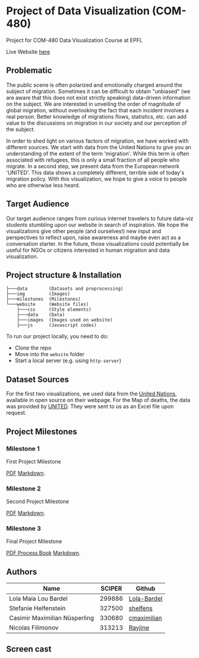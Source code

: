 # Project of Data Visualization (COM-480)

Project for COM-480 Data Visualization Course at EPFL

Live Website [here](https://com-480-data-visualization.github.io/MigrationViz/website/index.html)

## Problematic
The public scene is often polarized and emotionally charged around the subject of migration. Sometimes it can be difficult to obtain "unbiased" (we are aware that this does not exist strictly speaking) data-driven information on the subject. We are interested in unveiling the order of magnitude of global migration, without overlooking the fact that each incident involves a real person. Better knowledge of migrations flows, statistics, etc. can add value to the discussions on migration in our society and our perception of the subject. 

In order to shed light on various factors of migration, we have worked with different sources. We start with data from the United Nations to give you an understanding of the extent of the term 'migration'. While this term is often associated with refugees, this is only a small fraction of all people who migrate. In a second step, we present data from the European network 'UNITED'. This data shows a completely different, terrible side of today's migration policy. With this visualization, we hope to give a voice to people who are otherwise less heard. 

## Target Audience
Our target audience ranges from curious internet travelers to future data-viz students stumbling upon our website in search of inspiration. We hope the visualizations give other people (and ourselves!) new input and perspectives to reflect upon, raise awareness and maybe even act as a conversation starter. In the future, those visualizations could potentially be useful for NGOs or citizens interested in human migration and data visualization.

## Project structure & Installation 
```
├───data        (Datasets and preprocessing)
├───img         (Images)
├───milestones  (Milestones)
└───website     (Website files)
    ├───css     (Style elements)
    ├───data    (Data)
    ├───images  (Images used on website)
    ├───js      (Javascript codes)
```
To run our project locally, you need to do:

- Clone the repo
- Move into the ```website``` folder
- Start a local server (e.g. using ```http-server```)

## Dataset Sources
For the first two visualizations, we used data from the [United Nations](https://www.un.org/development/desa/pd/content/international-migrant-stock), available in open source on their webpage. For the Map of deaths, the data was provided by [UNITED](https://unitedagainstrefugeedeaths.eu/). They were sent to us as an Excel file upon request.

## Project Milestones

### Milestone 1
First Project Milestone

[PDF](milestones/Milestone1.pdf) 
[Markdown](milestones/Milestone1.md).

### Milestone 2
Second Project Milestone

[PDF](milestones/Milestone2.pdf) 
[Markdown](milestones/Milestone2.md).

### Milestone 3
Final Project Milestone

[PDF Process Book](ProcessBookMigrationViz.pdf) 
[Markdown](milestones/Milestone3.md).

## Authors

| Name | SCIPER | Github |
| ---- | ------ | ------ |
| Lola Maia Lou Bardel | 299886 | [Lola-Bardel](https://github.com/Lola-Bardel) |
| Stefanie Helfenstein | 327500 | [shelfens](https://github.com/shelfens) |
| Casimir Maximilian Nüsperling | 330680 | [cmaximilian](https://github.com/cmaximilian) |
| Nicolas Filimonov | 313213 | [Rayjine](https://github.com/Rayjine) |

## Screen cast
